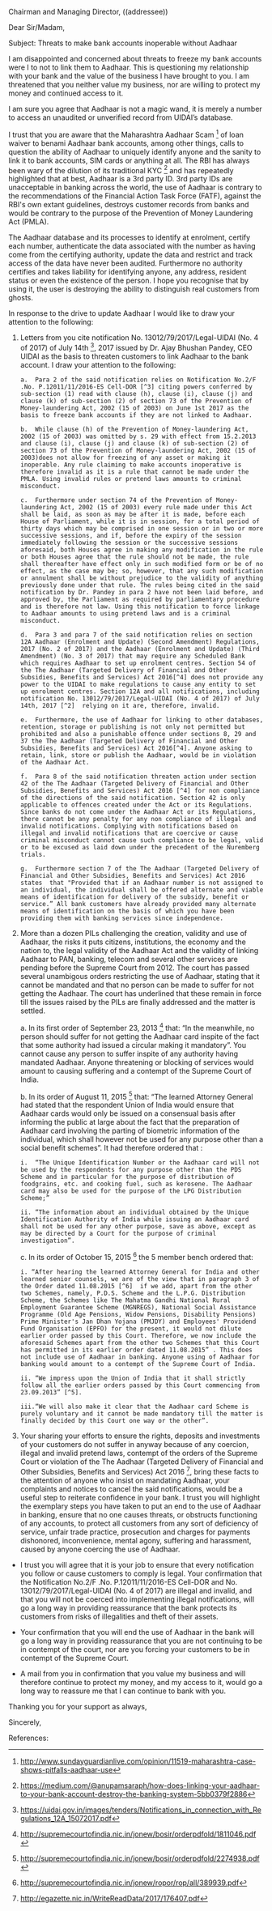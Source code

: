 Chairman and Managing Director,
((addressee))

Dear Sir/Madam,

Subject: Threats to make bank accounts inoperable without Aadhaar

I am disappointed and concerned about threats to freeze my bank accounts were I to not to link them to Aadhaar. This is questioning my relationship with your bank and the value of the business I have brought to you. I am threatened that you neither value my business, nor are willing to protect my money and continued access to it.

I am sure you agree that Aadhaar is not a magic wand, it is merely a number to access an unaudited or unverified record from UIDAI’s database.

I trust that you are aware that the Maharashtra Aadhaar Scam [^0] of loan waiver to benami Aadhaar bank accounts, among other things, calls to question the ability of Aadhaar to uniquely identify anyone and the sanity to link it to bank accounts, SIM cards or anything at all. The RBI has always been wary of the dilution of its traditional KYC [^1] and has repeatedly highlighted that at best, Aadhaar is a 3rd party ID. 3rd party IDs are unacceptable in banking across the world, the use of Aadhaar is contrary to the recommendations of the Financial Action Task Force (FATF), against the RBI's own extant guidelines, destroys customer records from banks and would be contrary to the purpose of the Prevention of Money Laundering Act (PMLA).

The Aadhaar database and its processes to identify at enrolment, certify each number, authenticate the data associated with the number as having come from the certifying authority, update the data and restrict and track access of the data have never been audited. Furthermore no authority certifies and takes liability for identifying anyone, any address, resident status or even the existence of the person. I hope you recognise that by using it, the user is destroying the ability to distinguish real customers from ghosts.

In response to the drive to update Aadhaar I would like to draw your attention to the following:

1.  Letters from you cite notification No. 13012/79/2017/Legal-UIDAI (No. 4 of 2017) of July 14th [^2], 2017 issued by Dr. Ajay Bhushan Pandey, CEO UIDAI as the basis to threaten customers to link Aadhaar to the bank account. I draw your attention to the following:

        a.  Para 2 of the said notification relies on Notification No.2/F .No. P.12011/11/2016-ES Cell-DOR [^3] citing powers conferred by sub-section (1) read with clause (h), clause (i), clause (j) and clause (k) of sub-section (2) of section 73 of the Prevention of Money-laundering Act, 2002 (15 of 2003) on June 1st 2017 as the basis to freeze bank accounts if they are not linked to Aadhaar.

        b.  While clause (h) of the Prevention of Money-laundering Act, 2002 (15 of 2003) was omitted by s. 29 with effect from 15.2.2013 and clause (i), clause (j) and clause (k) of sub-section (2) of section 73 of the Prevention of Money-laundering Act, 2002 (15 of 2003)does not allow for freezing of any asset or making it inoperable. Any rule claiming to make accounts inoperative is therefore invalid as it is a rule that cannot be made under the PMLA. Using invalid rules or pretend laws amounts to criminal misconduct.

        c.  Furthermore under section 74 of the Prevention of Money-laundering Act, 2002 (15 of 2003) every rule made under this Act shall be laid, as soon as may be after it is made, before each House of Parliament, while it is in session, for a total period of thirty days which may be comprised in one session or in two or more successive sessions, and if, before the expiry of the session immediately following the session or the successive sessions aforesaid, both Houses agree in making any modification in the rule or both Houses agree that the rule should not be made, the rule shall thereafter have effect only in such modified form or be of no effect, as the case may be; so, however, that any such modification or annulment shall be without prejudice to the validity of anything previously done under that rule. The rules being cited in the said notification by Dr. Pandey in para 2 have not been laid before, and approved by, the Parliament as required by parliamentary procedure and is therefore not law. Using this notification to force linkage to Aadhaar amounts to using pretend laws and is a criminal misconduct.

        d.  Para 3 and para 7 of the said notification relies on section 12A Aadhaar (Enrolment and Update) (Second Amendment) Regulations, 2017 (No. 2 of 2017) and the Aadhaar (Enrolment and Update) (Third Amendment) (No. 3 of 2017) that may require any Scheduled Bank which requires Aadhaar to set up enrolment centres. Section 54 of the The Aadhaar (Targeted Delivery of Financial and Other Subsidies, Benefits and Services) Act 2016[^4] does not provide any power to the UIDAI to make regulations to cause any entity to set up enrolment centres. Section 12A and all notifications, including notification No. 13012/79/2017/Legal-UIDAI (No. 4 of 2017) of July 14th, 2017 [^2]  relying on it are, therefore, invalid.

        e.  Furthermore, the use of Aadhaar for linking to other databases, retention, storage or publishing is not only not permitted but prohibited and also a punishable offence under sections 8, 29 and 37 the The Aadhaar (Targeted Delivery of Financial and Other Subsidies, Benefits and Services) Act 2016[^4]. Anyone asking to retain, link, store or publish the Aadhaar, would be in violation of the Aadhaar Act.

        f.  Para 8 of the said notification threaten action under section 42 of the The Aadhaar (Targeted Delivery of Financial and Other Subsidies, Benefits and Services) Act 2016 [^4] for non compliance of the directions of the said notification. Section 42 is only applicable to offences created under the Act or its Regulations. Since banks do not come under the Aadhaar Act or its Regulations, there cannot be any penalty for any non compliance of illegal and invalid notifications. Complying with notifications based on illegal and invalid notifications that are coercive or cause criminal misconduct cannot cause such compliance to be legal, valid or to be excused as laid down under the precedent of the Nuremberg trials.

        g.  Furthermore section 7 of the The Aadhaar (Targeted Delivery of Financial and Other Subsidies, Benefits and Services) Act 2016  states  that "Provided that if an Aadhaar number is not assigned to an individual, the individual shall be offered alternate and viable means of identification for delivery of the subsidy, benefit or service.” All bank customers have already provided many alternate means of identification on the basis of which you have been providing them with banking services since independence.

2.  More than a dozen PILs challenging the creation, validity and use of Aadhaar, the risks it puts citizens, institutions, the economy and the nation to, the legal validity of the Aadhaar Act and the validity of linking Aadhaar to PAN, banking, telecom and several other services are pending before the Supreme Court from 2012. The court has passed several unambigous orders restricting the use of Aadhaar, stating that it cannot be mandated and that no person can be made to suffer for not getting the Aadhaar. The court has underlined that these remain in force till the issues raised by the PILs are finally addressed and the matter is settled.

    a. In its first order of September 23, 2013 [^5] that: “In the meanwhile, no person should suffer for  not  getting the Aadhaar card inspite of the fact that some authority had  issued a circular making it mandatory”. You cannot cause any person to suffer inspite of any authority having mandated Aadhaar. Anyone threatening or blocking of services would amount to causing suffering and a contempt of the Supreme Court of India.

    b. In its order of August 11, 2015 [^6] that: “The learned Attorney General had stated that the respondent Union of India would ensure that Aadhaar cards would only be issued on a consensual basis after informing the public at large about the fact that the preparation of Aadhaar card involving the parting of biometric information of the individual, which shall however not be used for any purpose other than a social benefit schemes”. It had therefore ordered that :

        i.  “The Unique Identification Number or the Aadhaar card will not be used by the respondents for any purpose other than the PDS Scheme and in particular for the purpose of distribution of foodgrains, etc. and cooking fuel, such as kerosene. The Aadhaar card may also be used for the purpose of the LPG Distribution Scheme;”

        ii. “The information about an individual obtained by the Unique Identification Authority of India while issuing an Aadhaar card shall not be used for any other purpose, save as above, except as may be directed by a Court for the purpose of criminal investigation”.

    c.  In its order of October 15, 2015 [^7] the 5 member bench ordered that:

        i. “After hearing the learned Attorney General for India and other learned senior counsels, we are of the view that in paragraph 3 of the Order dated 11.08.2015 [^6]  if we add, apart from the other two Schemes, namely, P.D.S. Scheme and the L.P.G. Distribution Scheme, the Schemes like The Mahatma Gandhi National Rural Employment Guarantee Scheme (MGNREGS), National Social Assistance Programme (Old Age Pensions, Widow Pensions, Disability Pensions) Prime Minister's Jan Dhan Yojana (PMJDY) and Employees' Providend Fund Organisation (EPFO) for the present, it would not dilute earlier order passed by this Court. Therefore, we now include the aforesaid Schemes apart from the other two Schemes that this Court has permitted in its earlier order dated 11.08.2015” . This does not include use of Aadhaar in banking. Anyone using of Aadhaar for banking would amount to a contempt of the Supreme Court of India.

        ii. “We impress upon the Union of India that it shall strictly follow all the earlier orders passed by this Court commencing from 23.09.2013” [^5].

        iii.“We will also make it clear that the Aadhaar card Scheme is purely voluntary and it cannot be made mandatory till the matter is finally decided by this Court one way or the other”.

3.  Your sharing your efforts to ensure the rights, deposits and investments of your customers do not suffer in anyway because of any coercion, illegal and invalid pretend laws, contempt of the orders of the Supreme Court or violation of the The Aadhaar (Targeted Delivery of Financial and Other Subsidies, Benefits and Services) Act 2016 [^3], bring these facts to the attention of anyone who insist on mandating Aadhaar, your complaints and notices to cancel the said notifications, would be a useful step to reiterate confidence in your bank.  I trust you will highlight the exemplary steps you have taken to put an end to the use of Aadhaar in banking, ensure that no one causes threats, or obstructs functioning of any accounts, to protect all customers from any sort of deficiency of service, unfair trade practice, prosecution and charges for payments dishonored, inconvenience, mental agony, suffering and harassment, caused by anyone coercing the use of Aadhaar.


*   I trust you will agree that it is your job to ensure that every notification you follow or cause customers to comply is legal. Your confirmation that the Notification No.2/F .No. P.12011/11/2016-ES Cell-DOR and No. 13012/79/2017/Legal-UIDAI (No. 4 of 2017) are illegal and invalid, and that you will not be coerced into implementing illegal notifications, will go a long way in providing reassurance that the bank protects its customers from risks of illegalities and theft of their assets.

*   Your confirmation that you will end the use of Aadhaar in the bank will go a long way in providing reassurance that you are not continuing to be in contempt of the court, nor are you forcing your customers to be in contempt of the Supreme Court.

*   A mail from you in confirmation that you value my business and will therefore continue to protect my money, and my access to it, would go a long way to reassure me that I can continue to bank with you.

Thanking you for your support as always,

Sincerely,

References:

[^0]: http://www.sundayguardianlive.com/opinion/11519-maharashtra-case-shows-pitfalls-aadhaar-use
[^1]: https://medium.com/@anupamsaraph/how-does-linking-your-aadhaar-to-your-bank-account-destroy-the-banking-system-5bb0379f2886
[^2]: https://uidai.gov.in/images/tenders/Notifications_in_connection_with_Regulations_12A_15072017.pdf
[^3]: http://egazette.nic.in/WriteReadData/2017/176407.pdf
[^4]: https://uidai.gov.in/legal-framework/acts.html
[^5]: http://supremecourtofindia.nic.in/jonew/bosir/orderpdfold/1811046.pdf
[^6]: http://supremecourtofindia.nic.in/jonew/bosir/orderpdfold/2274938.pdf
[^7]: http://supremecourtofindia.nic.in/jonew/ropor/rop/all/389939.pdf
